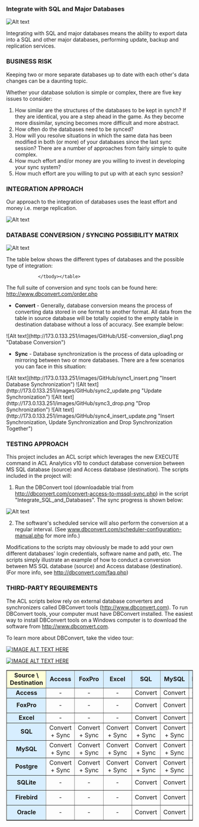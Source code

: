 ### Integrate with SQL and Major Databases ###

![Alt text](http://173.0.133.251/images/GitHub/Sync-Deployment-full.gif "Integrate with SQL and Major Databases")

Integrating with SQL and major databases means the ability to export data into a SQL and other major databases, performing update, backup and replication services.



### BUSINESS RISK ###

Keeping two or more separate databases up to date with each other's data changes can be a daunting topic. 

Whether your database solution is simple or complex, there are five key issues to consider:

<ol>
<li>How similar are the structures of the databases to be kept in synch? If they are identical, you are a step ahead in the game. As they become more dissimilar, syncing becomes more difficult and more abstract.</li>
<li>How often do the databases need to be synced?</li>
<li>How will you resolve situations in which the same data has been modified in both (or more) of your databases since the last sync session? There are a number of approaches from fairly simple to quite complex.</li>
<li>How much effort and/or money are you willing to invest in developing your sync system?</li>
<li>How much effort are you willing to put up with at each sync session?</li>
</ol>


### INTEGRATION APPROACH ###

Our approach to the integration of databases uses the least effort and money i.e. merge replication.

![Alt text](http://173.0.133.251/images/GitHub/approach.gif "Integration Approach")


### DATABASE CONVERSION / SYNCING POSSIBILITY MATRIX ###

![Alt text](http://173.0.133.251/images/GitHub/synch2.gif "Integrate with Databases")

The table below shows the different types of databases and the possible type of integration:

<table width="730" border="1" cellspacing="0" cellpadding="3">
                      <tbody><tr>
                        <td width="100" height="40px;" bgcolor="#ffffd7" class="style1"><div align="center"><span class="content">
  						<strong>Source \<br>Destination</strong></span></div></td>
                        <td width="70" bgcolor="#d7eeff"><div align="center"><span class="content">
							<strong>Access</strong></span></div></td>
                        <td width="70" bgcolor="#d7eeff"><div align="center"><span class="content">
							<strong>FoxPro</strong></span></div></td>
                        <td width="70" bgcolor="#d7eeff"><div align="center"><span class="content">
							<strong>Excel</strong></span></div></td>
                        <td width="70" bgcolor="#d7eeff"><div align="center"><span class="content">
							<strong>SQL</strong></span></div></td>
                        <td width="70" bgcolor="#d7eeff"><div align="center"><span class="content">
							<strong>MySQL</strong></span></div></td>
                        <td width="70" bgcolor="#d7eeff"><div align="center"><span class="content">
							<strong>Postgre</strong></span></div></td>
                        <td width="70" bgcolor="#d7eeff"><div align="center"><span class="content">
							<strong>SQLite</strong></span></div></td>
                        <td width="70" bgcolor="#d7eeff"><div align="center"><span class="content">
							<strong>Firebird</strong></span></div></td>
                        <td width="70" bgcolor="#d7eeff"><div align="center"><span class="content">
							<strong>Oracle</strong></span></div></td>
                      </tr>
                      <tr>
                        <td width="70" bgcolor="#d7eeff" style="height: 27px"><div align="center"><span class="content">
							<strong>Access</strong></span></div></td>
                        <td style="height: 27px"><div align="center">-</div></td>
                        <td style="height: 27px"><div align="center">-</div></td>
                        <td style="height: 27px"><div align="center">-</div></td>
                        <td style="height: 27px"><div align="center">Convert</div></td>
                        <td style="height: 27px"><div align="center">Convert</div></td>
                        <td style="height: 27px"><div align="center">Convert</div></td>
                        <td style="height: 27px"><div align="center">-</div></td>
                        <td style="height: 27px"><div align="center">-</div></td>
                        <td style="height: 27px"><div align="center">-</div></td>
                      </tr>
                      <tr>
                        <td width="70" height="40px;" bgcolor="#d7eeff"><div align="center"><span class="content">
							<strong>FoxPro</strong></span></div></td>
                        <td><div align="center">-</div></td>
                        <td><div align="center">-</div></td>
                        <td><div align="center">-</div></td>
                        <td><div align="center">Convert</div></td>
                        <td><div align="center">Convert</div></td>
                        <td><div align="center">-</div></td>
                        <td><div align="center">-</div></td>
                        <td><div align="center">-</div></td>
                        <td><div align="center">-</div></td>
                      </tr>
                      <tr>
                        <td width="70" bgcolor="#d7eeff" style="height: 26px"><div align="center"><span class="content">
							<strong>Excel</strong></span></div></td>                        
                        <td style="height: 26px"><div align="center">-</div></td>
                        <td style="height: 26px"><div align="center">-</div></td>
                        <td style="height: 26px"><div align="center">-</div></td>
                        <td style="height: 26px"><div align="center">Convert</div></td>
                        <td style="height: 26px"><div align="center">Convert</div></td>
                        <td style="height: 26px"><div align="center">-</div></td>
                        <td style="height: 26px"><div align="center">-</div></td>
                        <td style="height: 26px"><div align="center">-</div></td>
                        <td style="height: 26px"><div align="center">-</div></td>
                      </tr>
                      <tr>
                        <td width="70" height="40px;" bgcolor="#d7eeff"><div align="center"><span class="content">
							<strong>SQL</strong></span></div></td>
                        <td><div align="center">Convert</div><div align="center">
						+ Sync</div></td>
                        <td><div align="center">Convert</div><div align="center">
						+ Sync</div></td>
                        <td><div align="center">Convert</div><div align="center">
						+ Sync</div></td>
                        <td><div align="center">Convert</div><div align="center">
						+ Sync</div></td>
                        <td><div align="center">Convert</div><div align="center">
						+ Sync</div></td>
                        <td><div align="center">Convert</div><div align="center">
						+ Sync</div></td>
                        <td><div align="center">Convert</div><div align="center">
						+ Sync</div></td>
                        <td><div align="center">Convert</div><div align="center">
						+ Sync</div></td>
                        <td><div align="center">Convert</div><div align="center">
						+ Sync</div></td>
                      </tr>
                      <tr>
                        <td width="70" height="40px;" bgcolor="#d7eeff"><div align="center"><span class="content">
							<strong>MySQL</strong></span></div></td>
                        <td><div align="center">Convert</div><div align="center">
						+ Sync</div></td>
                        <td><div align="center">Convert</div><div align="center">
						+ Sync</div></td>
                        <td><div align="center">Convert</div><div align="center">
						+ Sync</div></td>
                        <td><div align="center">Convert</div><div align="center">
						+ Sync</div></td>
                        <td><div align="center">Convert</div><div align="center">
						+ Sync</div></td>
                        <td><div align="center">Convert</div><div align="center">
						+ Sync</div></td>
                        <td><div align="center">Convert</div><div align="center">
						+ Sync</div></td>
                        <td><div align="center">Convert</div><div align="center">
						+ Sync</div></td>
                        <td><div align="center">Convert</div><div align="center">
						+ Sync</div></td>
                      </tr>
                      <tr>
                        <td width="70" height="40px;" bgcolor="#d7eeff"><div align="center"><span class="content">
							<strong>Postgre</strong></span></div></td>
                        <td><div align="center">Convert</div><div align="center">
						+ Sync</div></td>
                        <td><div align="center">Convert</div><div align="center">
						+ Sync</div></td>
                        <td><div align="center">Convert</div><div align="center">
						+ Sync</div></td>
                        <td><div align="center">Convert</div><div align="center">
						+ Sync</div></td>
                        <td><div align="center">Convert</div><div align="center">
						+ Sync</div></td>
                        <td><div align="center">Convert</div><div align="center">
						+ Sync</div></td>
                        <td><div align="center">Convert</div><div align="center">
						+ Sync</div></td>
                        <td><div align="center">Convert</div><div align="center">
						+ Sync</div></td>
                        <td><div align="center">Convert</div><div align="center">
						+ Sync</div></td>
                      </tr>
                      <tr>
                        <td width="70" height="40px;" bgcolor="#d7eeff"><div align="center"><span class="content">
							<strong>SQLite</strong></span></div></td>
                        <td><div align="center">-</div></td>
                        <td><div align="center">-</div></td>
                        <td><div align="center">-</div></td>
                        <td><div align="center">Convert</div></td>
                        <td><div align="center">Convert</div></td>
                        <td><div align="center">-</div></td>
                        <td><div align="center">-</div></td>
                        <td><div align="center">-</div></td>
                        <td><div align="center">-</div></td>
                      </tr>
                      <tr>
                        <td width="70" height="40px;" bgcolor="#d7eeff"><div align="center"><span class="content">
							<strong>Firebird</strong></span></div></td>
                        <td><div align="center">-</div></td>
                        <td><div align="center">-</div></td>
                        <td><div align="center">-</div></td>
                        <td><div align="center">Convert</div></td>
                        <td><div align="center">Convert</div></td>
                        <td><div align="center">-</div></td>
                        <td><div align="center">-</div></td>
                        <td><div align="center">-</div></td>
                        <td><div align="center">-</div></td>
                      </tr>
                      <tr>
                        <td width="70" height="40px;" bgcolor="#d7eeff"><div align="center"><span class="content">
							<strong>Oracle</strong></span></div></td>
                        <td><div align="center">-</div></td>
                        <td><div align="center">-</div></td>
                        <td><div align="center">-</div></td>
                        <td><div align="center">Convert</div></td>
                        <td><div align="center">Convert</div></td>
                        <td><div align="center">-</div></td>
                        <td><div align="center">-</div></td>
                        <td><div align="center">-</div></td>
                        <td><div align="center">-</div></td>                       
                      </tr>
                      
                </tbody></table>

The full suite of conversion and sync tools can be found here: http://www.dbconvert.com/order.php


<ul>
<li><strong>Convert</strong> - Generally, database conversion means the process of converting data stored in one format to another format.  All data from the table in source database will be totally copied to the empty table in destination database without a loss of accuracy.  See example below:</li>
</ul>
![Alt text](http://173.0.133.251/images/GitHub/USE-conversion_diag1.png "Database Conversion")
<ul>
<li><strong>Sync</strong> - Database synchronization is the process of data uploading or mirroring between two or more databases.   There are a few scenarios you can face in this situation:</li>
</ul>
![Alt text](http://173.0.133.251/images/GitHub/sync1_insert.png "Insert Database Synchronization")
![Alt text](http://173.0.133.251/images/GitHub/sync2_update.png	"Update Synchronization")
![Alt text](http://173.0.133.251/images/GitHub/sync3_drop.png "Drop Synchronization")
![Alt text](http://173.0.133.251/images/GitHub/sync4_insert_update.png "Insert Synchronization, Update Synchronization and Drop Synchronization Together")


### TESTING APPROACH ###

This project includes an ACL script which leverages the new EXECUTE command in ACL Analytics v10 to conduct database conversion between MS SQL database (source) and Access database (destination). The scripts included in the project will:

1.  Run the DBConvert tool (downloadable trial from http://dbconvert.com/convert-access-to-mssql-sync.php) in the script "Integrate_SQL_and_Databases".  The sync progress is shown below:

![Alt text](http://173.0.133.251/images/GitHub/progress.gif "Synchronization Progress")

2.  The software's scheduled service will also perform the conversion at a regular interval.  (See www.dbconvert.com/scheduler-configuration-manual.php for more info.)


Modifications to the scripts may obviously be made to add your own different databases' login credentials, software name and path, etc. The scripts simply illustrate an example of how to conduct a conversion between MS SQL database (source) and Access database (destination).  (For more info, see http://dbconvert.com/faq.php)


### THIRD-PARTY REQUIREMENTS ###

The ACL scripts below rely on external database converters and synchronizers called DBConvert tools (http://www.dbconvert.com).  To run DBConvert tools, your computer must have DBConvert installed. The easiest way to install DBConvert tools on a Windows computer is to download the software from http://www.dbconvert.com.


To learn more about DBConvert, take the video tour:

[![IMAGE ALT TEXT HERE](http://173.0.133.251/images/GitHub/video-img.jpg)](http://www.youtube.com/v/N_tAwAROclE?version=3&hl=ru_RU&rel=0)

[![IMAGE ALT TEXT HERE](http://173.0.133.251/images/GitHub/3rd-party.gif)](http://www.dbconvert.com/order.php)


